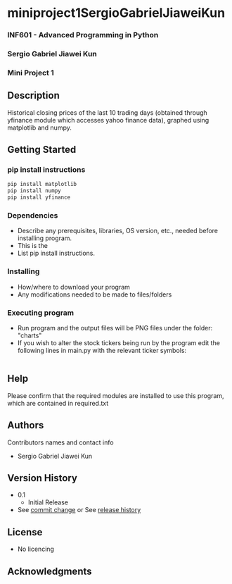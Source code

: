 # miniproject1SergioGabrielJiaweiKun

### INF601 - Advanced Programming in Python
### Sergio Gabriel Jiawei Kun
### Mini Project 1

## Description

Historical closing prices of the last 10 trading days (obtained through yfinance module which accesses yahoo finance data), graphed using matplotlib and numpy.

## Getting Started
### pip install instructions
```python
pip install matplotlib
pip install numpy
pip install yfinance
```

### Dependencies

* Describe any prerequisites, libraries, OS version, etc., needed before installing program.
* This is the 
* List pip install instructions.

### Installing

* How/where to download your program
* Any modifications needed to be made to files/folders

### Executing program

* Run program and the output files will be PNG files under the folder: "charts"
* If you wish to alter the stock tickers being run by the program edit the following lines in main.py with the relevant ticker symbols:
```python

```


## Help
Please confirm that the required modules are installed to use this program, which are contained in required.txt


## Authors

Contributors names and contact info
* Sergio Gabriel Jiawei Kun

## Version History
* 0.1
    * Initial Release
* See [commit change]() or See [release history]()

## License
* No licencing
## Acknowledgments
